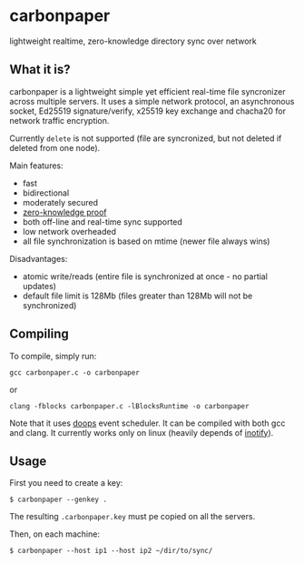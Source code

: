 # carbonpaper
lightweight realtime, zero-knowledge directory sync over network

What it is?
-----------
carbonpaper is a lightweight simple yet efficient real-time file syncronizer across multiple servers. It uses a simple network protocol, an asynchronous socket, Ed25519 signature/verify, x25519 key exchange and chacha20 for network traffic encryption.

Currently `delete` is not supported (file are syncronized, but not deleted if deleted from one node).

Main features:
- fast
- bidirectional
- moderately secured
- [zero-knowledge proof](https://en.wikipedia.org/wiki/Zero-knowledge_proof)
- both off-line and real-time sync supported
- low network overheaded
- all file synchronization is based on mtime (newer file always wins)

Disadvantages:
- atomic write/reads (entire file is synchronized at once - no partial updates)
- default file limit is 128Mb (files greater than 128Mb will not be synchronized)


Compiling
-----------

To compile, simply run:

``gcc carbonpaper.c -o carbonpaper``

or

``clang -fblocks carbonpaper.c -lBlocksRuntime -o carbonpaper``

Note that it uses [doops](https://github.com/eduardsui/doops) event scheduler. It can be compiled with both gcc and clang.
It currently works only on linux (heavily depends of [inotify](https://man7.org/linux/man-pages/man7/inotify.7.html)).

Usage
-----------

First you need to create a key:

`$ carbonpaper --genkey .`

The resulting `.carbonpaper.key` must pe copied on all the servers.

Then, on each machine:

`$ carbonpaper --host ip1 --host ip2 ~/dir/to/sync/`

